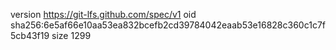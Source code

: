 version https://git-lfs.github.com/spec/v1
oid sha256:6e5af66e10aa53ea832bcefb2cd39784042eaab53e16828c360c1c7f5cb43f19
size 1299
